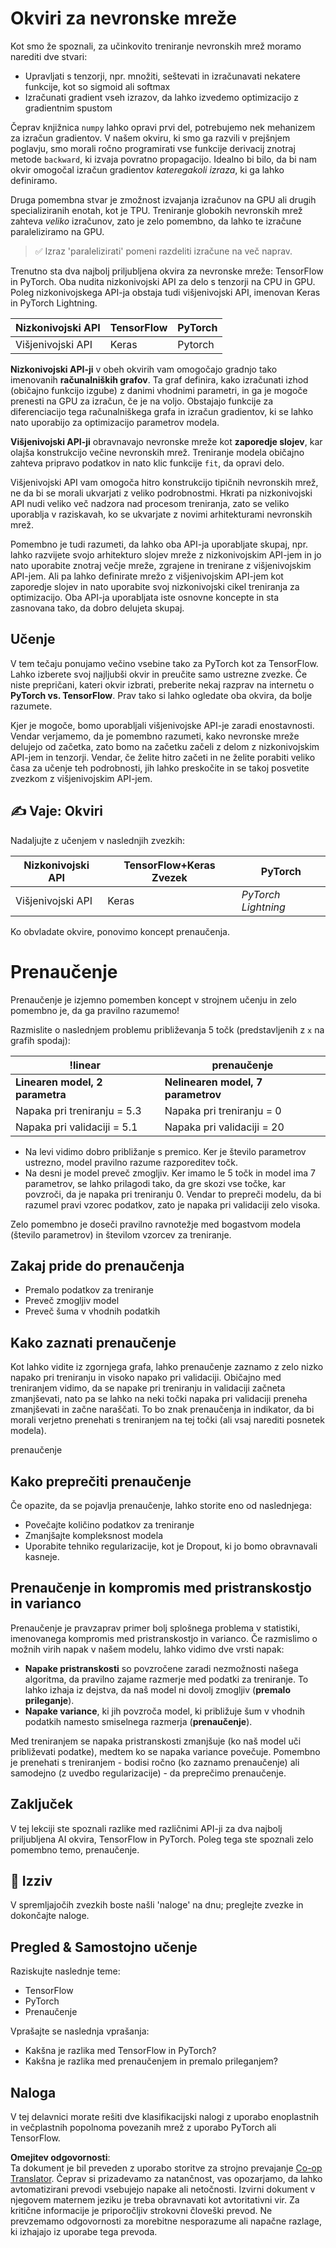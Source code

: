 <!--
CO_OP_TRANSLATOR_METADATA:
{
  "original_hash": "b5466bcedc3c75aa35476270362f626a",
  "translation_date": "2025-05-20T02:09:33+00:00",
  "source_file": "15-rag-and-vector-databases/data/frameworks.md",
  "language_code": "sl"
}
-->
# Okviri za nevronske mreže

Kot smo že spoznali, za učinkovito treniranje nevronskih mrež moramo narediti dve stvari:

* Upravljati s tenzorji, npr. množiti, seštevati in izračunavati nekatere funkcije, kot so sigmoid ali softmax
* Izračunati gradient vseh izrazov, da lahko izvedemo optimizacijo z gradientnim spustom

Čeprav knjižnica `numpy` lahko opravi prvi del, potrebujemo nek mehanizem za izračun gradientov. V našem okviru, ki smo ga razvili v prejšnjem poglavju, smo morali ročno programirati vse funkcije derivacij znotraj metode `backward`, ki izvaja povratno propagacijo. Idealno bi bilo, da bi nam okvir omogočal izračun gradientov *kateregakoli izraza*, ki ga lahko definiramo.

Druga pomembna stvar je zmožnost izvajanja izračunov na GPU ali drugih specializiranih enotah, kot je TPU. Treniranje globokih nevronskih mrež zahteva *veliko* izračunov, zato je zelo pomembno, da lahko te izračune paraleliziramo na GPU.

> ✅ Izraz 'paralelizirati' pomeni razdeliti izračune na več naprav.

Trenutno sta dva najbolj priljubljena okvira za nevronske mreže: TensorFlow in PyTorch. Oba nudita nizkonivojski API za delo s tenzorji na CPU in GPU. Poleg nizkonivojskega API-ja obstaja tudi višjenivojski API, imenovan Keras in PyTorch Lightning.

Nizkonivojski API | TensorFlow| PyTorch
------------------|-------------------------------------|--------------------------------
Višjenivojski API| Keras| Pytorch

**Nizkonivojski API-ji** v obeh okvirih vam omogočajo gradnjo tako imenovanih **računalniških grafov**. Ta graf definira, kako izračunati izhod (običajno funkcijo izgube) z danimi vhodnimi parametri, in ga je mogoče prenesti na GPU za izračun, če je na voljo. Obstajajo funkcije za diferenciacijo tega računalniškega grafa in izračun gradientov, ki se lahko nato uporabijo za optimizacijo parametrov modela.

**Višjenivojski API-ji** obravnavajo nevronske mreže kot **zaporedje slojev**, kar olajša konstrukcijo večine nevronskih mrež. Treniranje modela običajno zahteva pripravo podatkov in nato klic funkcije `fit`, da opravi delo.

Višjenivojski API vam omogoča hitro konstrukcijo tipičnih nevronskih mrež, ne da bi se morali ukvarjati z veliko podrobnostmi. Hkrati pa nizkonivojski API nudi veliko več nadzora nad procesom treniranja, zato se veliko uporablja v raziskavah, ko se ukvarjate z novimi arhitekturami nevronskih mrež.

Pomembno je tudi razumeti, da lahko oba API-ja uporabljate skupaj, npr. lahko razvijete svojo arhitekturo slojev mreže z nizkonivojskim API-jem in jo nato uporabite znotraj večje mreže, zgrajene in trenirane z višjenivojskim API-jem. Ali pa lahko definirate mrežo z višjenivojskim API-jem kot zaporedje slojev in nato uporabite svoj nizkonivojski cikel treniranja za optimizacijo. Oba API-ja uporabljata iste osnovne koncepte in sta zasnovana tako, da dobro delujeta skupaj.

## Učenje

V tem tečaju ponujamo večino vsebine tako za PyTorch kot za TensorFlow. Lahko izberete svoj najljubši okvir in preučite samo ustrezne zvezke. Če niste prepričani, kateri okvir izbrati, preberite nekaj razprav na internetu o **PyTorch vs. TensorFlow**. Prav tako si lahko ogledate oba okvira, da bolje razumete.

Kjer je mogoče, bomo uporabljali višjenivojske API-je zaradi enostavnosti. Vendar verjamemo, da je pomembno razumeti, kako nevronske mreže delujejo od začetka, zato bomo na začetku začeli z delom z nizkonivojskim API-jem in tenzorji. Vendar, če želite hitro začeti in ne želite porabiti veliko časa za učenje teh podrobnosti, jih lahko preskočite in se takoj posvetite zvezkom z višjenivojskim API-jem.

## ✍️ Vaje: Okviri

Nadaljujte z učenjem v naslednjih zvezkih:

Nizkonivojski API | TensorFlow+Keras Zvezek | PyTorch
------------------|-------------------------------------|--------------------------------
Višjenivojski API| Keras | *PyTorch Lightning*

Ko obvladate okvire, ponovimo koncept prenaučenja.

# Prenaučenje

Prenaučenje je izjemno pomemben koncept v strojnem učenju in zelo pomembno je, da ga pravilno razumemo!

Razmislite o naslednjem problemu približevanja 5 točk (predstavljenih z `x` na grafih spodaj):

!linear | prenaučenje
----------------------|--------------------------
**Linearen model, 2 parametra** | **Nelinearen model, 7 parametrov**
Napaka pri treniranju = 5.3 | Napaka pri treniranju = 0
Napaka pri validaciji = 5.1 | Napaka pri validaciji = 20

* Na levi vidimo dobro približanje s premico. Ker je število parametrov ustrezno, model pravilno razume razporeditev točk.
* Na desni je model preveč zmogljiv. Ker imamo le 5 točk in model ima 7 parametrov, se lahko prilagodi tako, da gre skozi vse točke, kar povzroči, da je napaka pri treniranju 0. Vendar to prepreči modelu, da bi razumel pravi vzorec podatkov, zato je napaka pri validaciji zelo visoka.

Zelo pomembno je doseči pravilno ravnotežje med bogastvom modela (število parametrov) in številom vzorcev za treniranje.

## Zakaj pride do prenaučenja

  * Premalo podatkov za treniranje
  * Preveč zmogljiv model
  * Preveč šuma v vhodnih podatkih

## Kako zaznati prenaučenje

Kot lahko vidite iz zgornjega grafa, lahko prenaučenje zaznamo z zelo nizko napako pri treniranju in visoko napako pri validaciji. Običajno med treniranjem vidimo, da se napake pri treniranju in validaciji začneta zmanjševati, nato pa se lahko na neki točki napaka pri validaciji preneha zmanjševati in začne naraščati. To bo znak prenaučenja in indikator, da bi morali verjetno prenehati s treniranjem na tej točki (ali vsaj narediti posnetek modela).

prenaučenje

## Kako preprečiti prenaučenje

Če opazite, da se pojavlja prenaučenje, lahko storite eno od naslednjega:

 * Povečajte količino podatkov za treniranje
 * Zmanjšajte kompleksnost modela
 * Uporabite tehniko regularizacije, kot je Dropout, ki jo bomo obravnavali kasneje.

## Prenaučenje in kompromis med pristranskostjo in varianco

Prenaučenje je pravzaprav primer bolj splošnega problema v statistiki, imenovanega kompromis med pristranskostjo in varianco. Če razmislimo o možnih virih napak v našem modelu, lahko vidimo dve vrsti napak:

* **Napake pristranskosti** so povzročene zaradi nezmožnosti našega algoritma, da pravilno zajame razmerje med podatki za treniranje. To lahko izhaja iz dejstva, da naš model ni dovolj zmogljiv (**premalo prileganje**).
* **Napake variance**, ki jih povzroča model, ki približuje šum v vhodnih podatkih namesto smiselnega razmerja (**prenaučenje**).

Med treniranjem se napaka pristranskosti zmanjšuje (ko naš model uči približevati podatke), medtem ko se napaka variance povečuje. Pomembno je prenehati s treniranjem - bodisi ročno (ko zaznamo prenaučenje) ali samodejno (z uvedbo regularizacije) - da preprečimo prenaučenje.

## Zaključek

V tej lekciji ste spoznali razlike med različnimi API-ji za dva najbolj priljubljena AI okvira, TensorFlow in PyTorch. Poleg tega ste spoznali zelo pomembno temo, prenaučenje.

## 🚀 Izziv

V spremljajočih zvezkih boste našli 'naloge' na dnu; preglejte zvezke in dokončajte naloge.

## Pregled & Samostojno učenje

Raziskujte naslednje teme:

- TensorFlow
- PyTorch
- Prenaučenje

Vprašajte se naslednja vprašanja:

- Kakšna je razlika med TensorFlow in PyTorch?
- Kakšna je razlika med prenaučenjem in premalo prileganjem?

## Naloga

V tej delavnici morate rešiti dve klasifikacijski nalogi z uporabo enoplastnih in večplastnih popolnoma povezanih mrež z uporabo PyTorch ali TensorFlow.

**Omejitev odgovornosti**:  
Ta dokument je bil preveden z uporabo storitve za strojno prevajanje [Co-op Translator](https://github.com/Azure/co-op-translator). Čeprav si prizadevamo za natančnost, vas opozarjamo, da lahko avtomatizirani prevodi vsebujejo napake ali netočnosti. Izvirni dokument v njegovem maternem jeziku je treba obravnavati kot avtoritativni vir. Za kritične informacije je priporočljiv strokovni človeški prevod. Ne prevzemamo odgovornosti za morebitne nesporazume ali napačne razlage, ki izhajajo iz uporabe tega prevoda.